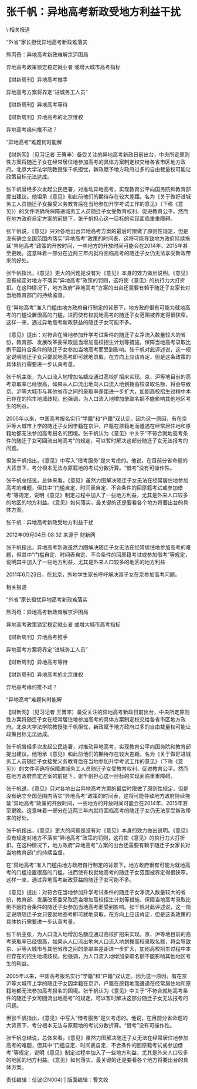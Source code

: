 # 张千帆：异地高考新政受地方利益干扰  





\ 
相关报道

“外省”家长担忧异地高考新政难落实

熊丙奇：异地高考新政难解京沪困局

异地高考政策锁定稳定就业者 或增大城市高考指标

【财新周刊】异地高考推手

异地高考方案将界定“进城务工人员”

【财新周刊】异地高考等待

【财新周刊】异地高考的北京维权

异地高考缘何推不动？

“异地高考”难题何时能解

【财新网】（见习记者 王箐丰）备受关注的异地高考新政日前出台，中央所定原则性方案将随迁子女在经常居住地参加高考的具体方案制定权交给各省市区地方政府。北京大学法学院教授张千帆担忧，新政赋予地方政府过多的自由裁量权可能让政策目标无法达成。

张千帆曾经多次发起公民连署，对推动异地高考，实现教育公平向国务院和教育部提出建议。他坦承《意见》和此前他们的期待存在较大差距。名为《关于做好进城务工人员随迁子女接受义务教育后在当地参加升学考试工作的意见》（下称《意见》）的文件明确将保障进城务工人员随迁子女受教育权利、促进教育公平。然而在地方政府自定方案的前提下，张千帆担心这一目标的实现面临重重障碍。

张千帆说，《意见》只对各地出台异地高考方案的最后时限做了原则性规定，但是没有确立全国范围内落实“异地高考”政策的时间表，这将可能导致地方政府持续拖延“异地高考”政策的开放时间，一些地方的开放时间可能会在2014年、2015年甚至更晚。这意味着一部分在近两三年内就将面临高考的随迁子女仍无法享受新政带来的好处。

张千帆指出，《意见》更大的问题是没有对《意见》本身的效力做出说明。《意见》没有规定对地方不落实“异地高考”政策的罚则，这将使《意见》的执行力大打折扣。在这种情况下，地方政府“异地高考”方案的出台还需要有赖于随迁子女家长对当地教育部门的持续监督。

在“异地高考”准入门槛由地方政府自行制定的背景下，地方政府很有可能为就地高考的门槛设置很高的门槛，进而使有权就地高考的随迁子女范围被界定得很狭窄。这样一来，通过异地高考新政获益的随迁子女可能不多。

《意见》提出：对符合在当地参加升学考试条件的随迁子女净流入数量较大的省份，教育部、发展改革委采取适当增加高校招生计划等措施，保障当地高考录取比例不因符合条件的随迁子女参加当地高考而受到影响。张千帆对此评述说，这一规定说明随迁子女只要就地高考即可就地录取，在方向上应该肯定，但是这条政策的具体执行需要进一步认真考量。

张千帆主张，为人口流入地增加名额应通过高校扩招来实现。京、沪等地目前的高考录取率已经很高，如果从人口流出地向人口流入地划拨高校录取名额，将会导致京、沪等大城市与其他省市之间的录取率差距进一步扩大，加剧高校招生过程中本已存在的招生地域歧视。他强调，为人口流入地增加录取名额不能影响其他地区考生的利益。

2005年以来，中国高考报名实行“学籍”和“户籍”双认定。因为这一原因，有在京沪等大城市上学的随迁子女因学籍在京沪，户籍在原籍地而遭遇在经常居住地和原籍地都无法参加高考报名的困境。张千帆认为《意见》中关于“不符合就地高考条件的随迁子女可回流出地高考”的规定，可以暂时解决这部分随迁子女无法报考的问题。

但张千帆指出，《意见》中写入“借考服务”是欠考虑的。他说，在目前分省命题的大背景下，考分根本无法与原籍地的考试分数折算。“借考”没有可操作性。

张千帆总结说，总体来看，《意见》虽然力图解决随迁子女无法在经常居住地参加高考的难题，但其中“门槛自定、时间表自定、不合条件的回原籍考试或参加借考”等规定，说明《意见》制定过程中加入了一些地方利益，尤其是外来人口较多的地区的地方利益。《意见》如何落实，最关键的还是要看各个地方将要出台的具体方案。


张千帆：异地高考新政受地方利益干扰

2012年09月04日 08:32 来源于 财新网

张千帆指出，异地高考新政虽然力图解决随迁子女无法在经常居住地参加高考的难题，但其中“门槛自定、时间表自定、不合条件的回原籍考试或参加借考”等规定，说明其中加入了一些地方利益，尤其是外来人口较多的地区的地方利益

2011年6月23日，在北京，外地学生家长呼吁解决其子女在京参加高考问题。

相关报道

“外省”家长担忧异地高考新政难落实

熊丙奇：异地高考新政难解京沪困局

异地高考政策锁定稳定就业者 或增大城市高考指标

【财新周刊】异地高考推手

异地高考方案将界定“进城务工人员”

【财新周刊】异地高考等待

【财新周刊】异地高考的北京维权

异地高考缘何推不动？

“异地高考”难题何时能解

【财新网】（见习记者 王箐丰）备受关注的异地高考新政日前出台，中央所定原则性方案将随迁子女在经常居住地参加高考的具体方案制定权交给各省市区地方政府。北京大学法学院教授张千帆担忧，新政赋予地方政府过多的自由裁量权可能让政策目标无法达成。

张千帆曾经多次发起公民连署，对推动异地高考，实现教育公平向国务院和教育部提出建议。他坦承《意见》和此前他们的期待存在较大差距。名为《关于做好进城务工人员随迁子女接受义务教育后在当地参加升学考试工作的意见》（下称《意见》）的文件明确将保障进城务工人员随迁子女受教育权利、促进教育公平。然而在地方政府自定方案的前提下，张千帆担心这一目标的实现面临重重障碍。

张千帆说，《意见》只对各地出台异地高考方案的最后时限做了原则性规定，但是没有确立全国范围内落实“异地高考”政策的时间表，这将可能导致地方政府持续拖延“异地高考”政策的开放时间，一些地方的开放时间可能会在2014年、2015年甚至更晚。这意味着一部分在近两三年内就将面临高考的随迁子女仍无法享受新政带来的好处。

张千帆指出，《意见》更大的问题是没有对《意见》本身的效力做出说明。《意见》没有规定对地方不落实“异地高考”政策的罚则，这将使《意见》的执行力大打折扣。在这种情况下，地方政府“异地高考”方案的出台还需要有赖于随迁子女家长对当地教育部门的持续监督。

在“异地高考”准入门槛由地方政府自行制定的背景下，地方政府很有可能为就地高考的门槛设置很高的门槛，进而使有权就地高考的随迁子女范围被界定得很狭窄。这样一来，通过异地高考新政获益的随迁子女可能不多。

《意见》提出：对符合在当地参加升学考试条件的随迁子女净流入数量较大的省份，教育部、发展改革委采取适当增加高校招生计划等措施，保障当地高考录取比例不因符合条件的随迁子女参加当地高考而受到影响。张千帆对此评述说，这一规定说明随迁子女只要就地高考即可就地录取，在方向上应该肯定，但是这条政策的具体执行需要进一步认真考量。

张千帆主张，为人口流入地增加名额应通过高校扩招来实现。京、沪等地目前的高考录取率已经很高，如果从人口流出地向人口流入地划拨高校录取名额，将会导致京、沪等大城市与其他省市之间的录取率差距进一步扩大，加剧高校招生过程中本已存在的招生地域歧视。他强调，为人口流入地增加录取名额不能影响其他地区考生的利益。

2005年以来，中国高考报名实行“学籍”和“户籍”双认定。因为这一原因，有在京沪等大城市上学的随迁子女因学籍在京沪，户籍在原籍地而遭遇在经常居住地和原籍地都无法参加高考报名的困境。张千帆认为《意见》中关于“不符合就地高考条件的随迁子女可回流出地高考”的规定，可以暂时解决这部分随迁子女无法报考的问题。

但张千帆指出，《意见》中写入“借考服务”是欠考虑的。他说，在目前分省命题的大背景下，考分根本无法与原籍地的考试分数折算。“借考”没有可操作性。

张千帆总结说，总体来看，《意见》虽然力图解决随迁子女无法在经常居住地参加高考的难题，但其中“门槛自定、时间表自定、不合条件的回原籍考试或参加借考”等规定，说明《意见》制定过程中加入了一些地方利益，尤其是外来人口较多的地区的地方利益。《意见》如何落实，最关键的还是要看各个地方将要出台的具体方案。



责任编辑：任波(ZN004) | 版面编辑：曹文姣